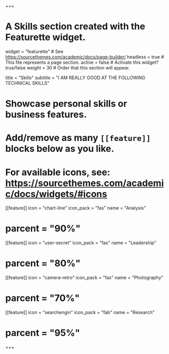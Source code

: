 +++
# A Skills section created with the Featurette widget.
widget = "featurette"  # See https://sourcethemes.com/academic/docs/page-builder/
headless = true  # This file represents a page section.
active = false  # Activate this widget? true/false
weight = 30  # Order that this section will appear.

title = "Skills"
subtitle = "I AM REALLY GOOD AT THE FOLLOWING TECHNICAL SKILLS"

# Showcase personal skills or business features.
# 
# Add/remove as many `[[feature]]` blocks below as you like.
# 
# For available icons, see: https://sourcethemes.com/academic/docs/widgets/#icons

[[feature]]
  icon = "chart-line"
  icon_pack = "fas"
  name = "Analysis"
 # parcent = "90%"
  
[[feature]]
  icon = "user-secret"
  icon_pack = "fas"
  name = "Leadership"
#  parcent = "80%"  
  
[[feature]]
  icon = "camera-retro"
  icon_pack = "fas"
  name = "Photography"
#  parcent = "70%"
  
[[feature]]
  icon = "searchengin"
  icon_pack = "fab"
  name = "Research"
#  parcent = "95%"

+++
